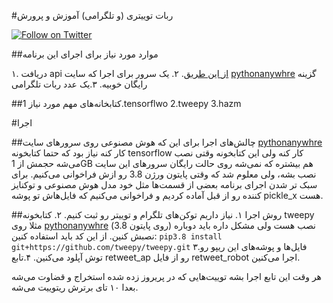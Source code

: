 #ربات توییتری (و تلگرامی) آموزش و پرورش

[![Follow on Twitter](http://img.shields.io/twitter/follow/programmer_fa.svg?label=follow+@programmer_fa)](https://twitter.com/parvaz_hinata)

##موارد مورد نیاز برای اجرای این برنامه

۱. دریافت api [از این طریق](https://developer.twitter.com/).
۲. یک سرور برای اجرا که سایت [pythonanywhre](https://www.pythonanywhere.com/) گزینه رایگان خوبیه.
۳.یک عدد ربات تلگرامی

##کتابخانه‌های مهم مورد نیاز
1.tensorflwo
2.tweepy
3.hazm

#اجرا

##چالش‌های اجرا
برای این که هوش مصنوعی روی سرورهای سایت [pythonanywhre](https://www.pythonanywhere.com/) کار کنه نیاز بود که حتما کتابخونه tensorflow کار کنه ولی این کتابخونه وقتی نصب می‌شه حجمش از 1GB هم بیشتره که نمی‌شه روی حالت رایگان سرورهای این سایت نصب بشه، ولی معلوم شد که وقتی پایتون ورژن 3.8 رو ازش فراخوانی می‌کنیم.
برای سبک تر شدن اجرای برنامه بعضی از قسمت‌ها مثل خود مدل هوش مصنوعی و توکنایز کننده رو از قبل آماده کردیم و فراخوانی می‌کنیم که فایل‌هاش تو پوشه pickle_x هست.

##روش اجرا
۱. نیاز داریم توکن‌های تلگرام و توییتر رو ثبت کنیم.
۲. کتابخونه tweepy مثلا روی [pythonanywhre](https://www.pythonanywhere.com/) نصب هست ولی مشکل داره باید دوباره (روی پایتون 3.8) نصبش کنین. از این کد باید استفاده کنین:
`pip3.8 install git+https://github.com/tweepy/tweepy.git`
۳.فایل‌ها و پوشه‌های این ریپو رو توش آپلود می‌کنین.
۴.تابع retweet_ap رو از فایل retweet_robot اجرا می‌کنین.

هر وقت این تابع اجرا بشه توییت‌هایی که در پریروز زده شده استخراج و قضاوت می‌شه بعدا ۱۰ تای برترش ریتوییت می‌شه.